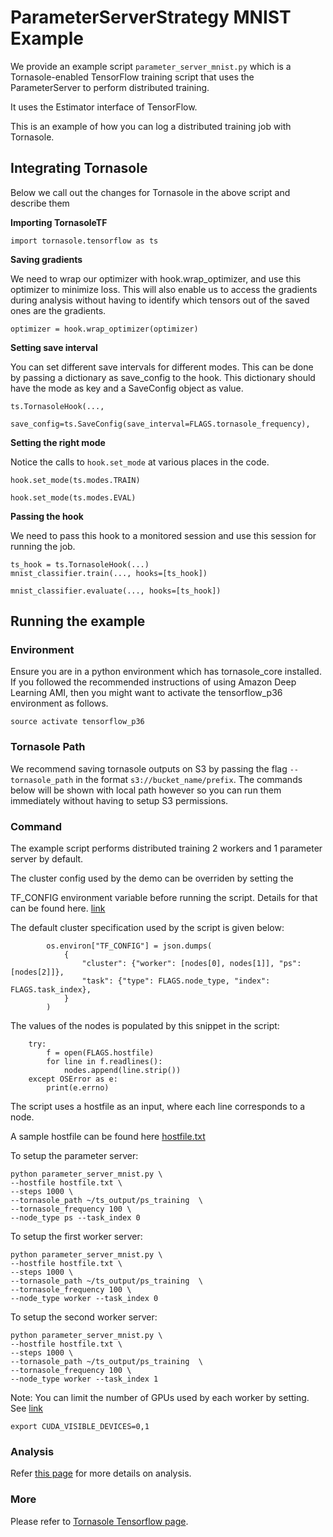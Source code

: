 # ParameterServerStrategy MNIST Example
We provide an example script `parameter_server_mnist.py` which is a Tornasole-enabled TensorFlow training script
that uses the ParameterServer to perform distributed training.

It uses the Estimator interface of TensorFlow.

This is an example of how you can log a distributed training job with Tornasole.

## Integrating Tornasole
Below we call out the changes for Tornasole in the above script and describe them

**Importing TornasoleTF**
```
import tornasole.tensorflow as ts
```
**Saving gradients**

We need to wrap our optimizer with hook.wrap_optimizer, and use this optimizer to minimize loss.
This will also enable us to access the gradients during analysis without having to identify which tensors out of the saved ones are the gradients.
```
optimizer = hook.wrap_optimizer(optimizer)
```


**Setting save interval**

You can set different save intervals for different modes.
This can be done by passing a dictionary as save_config to the hook.
This dictionary should have the mode as key and a SaveConfig object as value.
```
ts.TornasoleHook(...,
    save_config=ts.SaveConfig(save_interval=FLAGS.tornasole_frequency),
```
**Setting the right mode**

Notice the calls to `hook.set_mode` at various places in the code.
```
hook.set_mode(ts.modes.TRAIN)
```

```
hook.set_mode(ts.modes.EVAL)
```
**Passing the hook**

We need to pass this hook to a monitored session and use this session for running the job.
```
ts_hook = ts.TornasoleHook(...)
mnist_classifier.train(..., hooks=[ts_hook])
```

```
mnist_classifier.evaluate(..., hooks=[ts_hook])
```
## Running the example
### Environment
Ensure you are in a python environment which has tornasole_core installed. If you followed the recommended instructions of using Amazon Deep Learning AMI, then you might want to activate the tensorflow_p36 environment as follows.
```
source activate tensorflow_p36
```
### Tornasole Path
We recommend saving tornasole outputs on S3 by passing the
flag `--tornasole_path` in the format `s3://bucket_name/prefix`.
The commands below will be shown with local path however so you can
run them immediately without having to setup S3 permissions.

### Command

The example script performs distributed training 2 workers and 1 parameter server by default.

The cluster config used by the demo can be overriden by setting the

TF_CONFIG environment variable before running the script. Details for that can be found here. [link](https://www.tensorflow.org/guide/distributed_training#setting_up_tf_config_environment_variable)


The default cluster specification used by the script is given below:

```
        os.environ["TF_CONFIG"] = json.dumps(
            {
                "cluster": {"worker": [nodes[0], nodes[1]], "ps": [nodes[2]]},
                "task": {"type": FLAGS.node_type, "index": FLAGS.task_index},
            }
        )
```

The values of the nodes is populated by this snippet in the script:

```
    try:
        f = open(FLAGS.hostfile)
        for line in f.readlines():
            nodes.append(line.strip())
    except OSError as e:
        print(e.errno)
```

The script uses a hostfile as an input, where each line corresponds to a node.

A sample hostfile can be found here [hostfile.txt](../../../../../examples/tensorflow/scripts/distributed_training/parameter_server_training/hostfile.txt)

To setup the parameter server:

```
python parameter_server_mnist.py \
--hostfile hostfile.txt \
--steps 1000 \
--tornasole_path ~/ts_output/ps_training  \
--tornasole_frequency 100 \
--node_type ps --task_index 0
```

To setup the first worker server:

```
python parameter_server_mnist.py \
--hostfile hostfile.txt \
--steps 1000 \
--tornasole_path ~/ts_output/ps_training  \
--tornasole_frequency 100 \
--node_type worker --task_index 0
```

To setup the second worker server:

```
python parameter_server_mnist.py \
--hostfile hostfile.txt \
--steps 1000 \
--tornasole_path ~/ts_output/ps_training  \
--tornasole_frequency 100 \
--node_type worker --task_index 1
```


Note: You can limit the number of GPUs used by each worker by setting. See [link](https://stackoverflow.com/questions/39649102/how-do-i-select-which-gpu-to-run-a-job-on)
```
export CUDA_VISIBLE_DEVICES=0,1
```


### Analysis
Refer [this page](../../../../rules/README.md) for more details on analysis.

### More
Please refer to [Tornasole Tensorflow page](../../../README.md).
